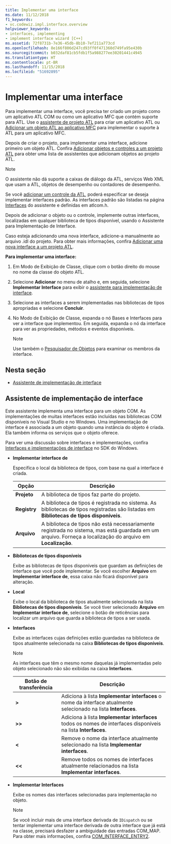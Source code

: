 ```yaml
---
title: Implementar uma interface
ms.date: 11/12/2018
f1_keywords:
- vc.codewiz.impl.interface.overview
helpviewer_keywords:
- interfaces, implementing
- implement interface wizard [C++]
ms.assetid: 72f8731b-7e36-45db-8b10-7ef211a773cd
ms.openlocfilehash: 8e166f806d247cd93ff0f471360d749fa95e430b
ms.sourcegitcommit: b032daf81cb5fdb1f5a988277ee30201441c4945
ms.translationtype: HT
ms.contentlocale: pt-BR
ms.lasthandoff: 11/15/2018
ms.locfileid: "51692895"
---
```

# <a name="implement-an-interface"></a>Implementar uma interface

Para implementar uma interface, você precisa ter criado um projeto como um aplicativo ATL COM ou como um aplicativo MFC que contém suporte para ATL. Use o [assistente de projeto ATL](../atl/reference/atl-project-wizard.md) para criar um aplicativo ATL ou [Adicionar um objeto ATL ao aplicativo MFC](../mfc/reference/adding-atl-support-to-your-mfc-project.md) para implementar o suporte à ATL para um aplicativo MFC.

Depois de criar o projeto, para implementar uma interface, adicione primeiro um objeto ATL. Confira [Adicionar objetos e controles a um projeto ATL](../atl/reference/adding-objects-and-controls-to-an-atl-project.md) para obter uma lista de assistentes que adicionam objetos ao projeto ATL.

> [!NOTE]
> O assistente não dá suporte a caixas de diálogo da ATL, serviços Web XML que usam a ATL, objetos de desempenho ou contadores de desempenho.

Se você [adicionar um controle da ATL](../atl/reference/adding-an-atl-control.md), poderá especificar se deseja implementar interfaces padrão. As interfaces padrão são listadas na página [Interfaces](../atl/reference/interfaces-atl-control-wizard.md) do assistente e definidas em atlcom.h.

Depois de adicionar o objeto ou o controle, implemente outras interfaces, localizadas em qualquer biblioteca de tipos disponível, usando o Assistente para Implementação de Interface.

Caso esteja adicionando uma nova interface, adicione-a manualmente ao arquivo .idl do projeto. Para obter mais informações, confira [Adicionar uma nova interface a um projeto ATL](../atl/reference/adding-a-new-interface-in-an-atl-project.md).

**Para implementar uma interface:**

1. Em Modo de Exibição de Classe, clique com o botão direito do mouse no nome da classe do objeto ATL.

1. Selecione **Adicionar** no menu de atalho e, em seguida, selecione **Implementar Interface** para exibir o [assistente para implementação de interface](#implement-interface-wizard).

1. Selecione as interfaces a serem implementadas nas bibliotecas de tipos apropriadas e selecione **Concluir**.

1. No Modo de Exibição de Classe, expanda o nó Bases e Interfaces para ver a interface que implementou. Em seguida, expanda o nó da interface para ver as propriedades, métodos e eventos disponíveis.

   > [!NOTE]
   > Use também o [Pesquisador de Objetos](/visualstudio/ide/viewing-the-structure-of-code) para examinar os membros da interface.

## <a name="in-this-section"></a>Nesta seção

- [Assistente de implementação de interface](#implement-interface-wizard)

## <a name="implement-interface-wizard"></a>Assistente de implementação de interface

Este assistente implementa uma interface para um objeto COM. As implementações de muitas interfaces estão incluídas nas bibliotecas COM disponíveis no Visual Studio e no Windows. Uma implementação de interface é associada a um objeto quando uma instância do objeto é criada. Ela também informa os serviços que o objeto oferece.

Para ver uma discussão sobre interfaces e implementações, confira [Interfaces e implementações de interface](/windows/desktop/com/interfaces-and-interface-implementations) no SDK do Windows.

- **Implementar interface de**

  Especifica o local da biblioteca de tipos, com base na qual a interface é criada.

  |Opção|Descrição|
  |------------|-----------------|
  |**Projeto**|A biblioteca de tipos faz parte do projeto.|
  |**Registry**|A biblioteca de tipos é registrada no sistema. As bibliotecas de tipos registradas são listadas em **Bibliotecas de tipos disponíveis**.|
  |**Arquivo**|A biblioteca de tipos não está necessariamente registrada no sistema, mas está guardada em um arquivo. Forneça a localização do arquivo em **Localização**.|

- **Bibliotecas de tipos disponíveis**

  Exibe as bibliotecas de tipos disponíveis que guardam as definições de interface que você pode implementar. Se você escolher **Arquivo** em **Implementar interface de**, essa caixa não ficará disponível para alteração.

- **Local**

  Exibe o local da biblioteca de tipos atualmente selecionada na lista **Bibliotecas de tipos disponíveis**. Se você tiver selecionado **Arquivo** em **Implementar interface de**, selecione o botão de reticências para localizar um arquivo que guarda a biblioteca de tipos a ser usada.

- **Interfaces**

  Exibe as interfaces cujas definições estão guardadas na biblioteca de tipos atualmente selecionada na caixa **Bibliotecas de tipos disponíveis**.

  > [!NOTE]
  > As interfaces que têm o mesmo nome daquelas já implementadas pelo objeto selecionado não são exibidas na caixa **Interfaces**.

  |Botão de transferência|Descrição|
  |---------------------|-----------------|
  |**>**|Adiciona à lista **Implementar interfaces** o nome da interface atualmente selecionado na lista **Interfaces**.|
  |**>>**|Adiciona à lista **Implementar interfaces** todos os nomes de interfaces disponíveis na lista **Interfaces**.|
  |**\<**|Remove o nome da interface atualmente selecionado na lista **Implementar interfaces**.|
  |**\<\<**|Remove todos os nomes de interfaces atualmente relacionados na lista **Implementar interfaces**.|

- **Implementar Interfaces**

  Exibe os nomes das interfaces selecionadas para implementação no objeto.

  > [!NOTE]
  > Se você incluir mais de uma interface derivada de `IDispatch` ou se tentar implementar uma interface derivada de outra interface que já está na classe, precisará desfazer a ambiguidade das entradas COM_MAP. Para obter mais informações, confira [COM_INTERFACE_ENTRY2](../atl/reference/com-interface-entry-macros.md#com_interface_entry2).

